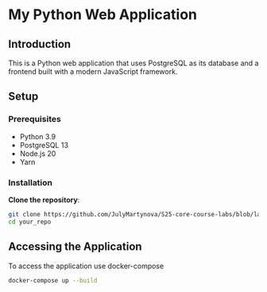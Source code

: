 # My Python Web Application

## Introduction

This is a Python web application that uses PostgreSQL as its database and a frontend built with a modern JavaScript framework.

## Setup

### Prerequisites

- Python 3.9
- PostgreSQL 13
- Node.js 20
- Yarn

### Installation

**Clone the repository**:

   ```bash
   git clone https://github.com/JulyMartynova/S25-core-course-labs/blob/lab1/app_python
   cd your_repo
   ```
## Accessing the Application

To access the application use docker-compose

```bash
docker-compose up --build
```

